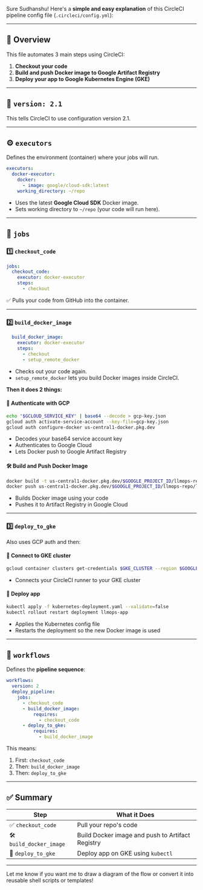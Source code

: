 Sure Sudhanshu! Here's a **simple and easy explanation** of this CircleCI pipeline config file (`.circleci/config.yml`):

---

## 🧠 **Overview**

This file automates 3 main steps using CircleCI:

1. **Checkout your code**
2. **Build and push Docker image to Google Artifact Registry**
3. **Deploy your app to Google Kubernetes Engine (GKE)**

---

## 🔧 `version: 2.1`

This tells CircleCI to use configuration version 2.1.

---

## ⚙️ `executors`

Defines the environment (container) where your jobs will run.

```yaml
executors:
  docker-executor:
    docker:
      - image: google/cloud-sdk:latest
    working_directory: ~/repo
```

* Uses the latest **Google Cloud SDK** Docker image.
* Sets working directory to `~/repo` (your code will run here).

---

## 💼 `jobs`

### 1️⃣ `checkout_code`

```yaml
jobs:
  checkout_code:
    executor: docker-executor
    steps:
      - checkout
```

✅ Pulls your code from GitHub into the container.

---

### 2️⃣ `build_docker_image`

```yaml
  build_docker_image:
    executor: docker-executor
    steps:
      - checkout
      - setup_remote_docker
```

* Checks out your code again.
* `setup_remote_docker` lets you build Docker images inside CircleCI.

**Then it does 2 things:**

#### 🔐 Authenticate with GCP

```bash
echo "$GCLOUD_SERVICE_KEY" | base64 --decode > gcp-key.json
gcloud auth activate-service-account --key-file=gcp-key.json
gcloud auth configure-docker us-central1-docker.pkg.dev
```

* Decodes your base64 service account key
* Authenticates to Google Cloud
* Lets Docker push to Google Artifact Registry

#### 🛠️ Build and Push Docker Image

```bash
docker build -t us-central1-docker.pkg.dev/$GOOGLE_PROJECT_ID/llmops-repo/llmops-app:latest .
docker push us-central1-docker.pkg.dev/$GOOGLE_PROJECT_ID/llmops-repo/llmops-app:latest
```

* Builds Docker image using your code
* Pushes it to Artifact Registry in Google Cloud

---

### 3️⃣ `deploy_to_gke`

Also uses GCP auth and then:

#### 📡 Connect to GKE cluster

```bash
gcloud container clusters get-credentials $GKE_CLUSTER --region $GOOGLE_COMPUTE_REGION --project $GOOGLE_PROJECT_ID
```

* Connects your CircleCI runner to your GKE cluster

#### 🚀 Deploy app

```bash
kubectl apply -f kubernetes-deployment.yaml --validate=false
kubectl rollout restart deployment llmops-app
```

* Applies the Kubernetes config file
* Restarts the deployment so the new Docker image is used

---

## 🔁 `workflows`

Defines the **pipeline sequence**:

```yaml
workflows:
  version: 2
  deploy_pipeline:
    jobs:
      - checkout_code
      - build_docker_image:
          requires:
            - checkout_code
      - deploy_to_gke:
          requires:
            - build_docker_image
```

This means:

1. First: `checkout_code`
2. Then: `build_docker_image`
3. Then: `deploy_to_gke`

---

## ✅ Summary

| Step                    | What it Does                                     |
| ----------------------- | ------------------------------------------------ |
| ✅ `checkout_code`       | Pull your repo's code                            |
| 🛠 `build_docker_image` | Build Docker image and push to Artifact Registry |
| 🚀 `deploy_to_gke`      | Deploy app on GKE using `kubectl`                |

---

Let me know if you want me to draw a diagram of the flow or convert it into reusable shell scripts or templates!
